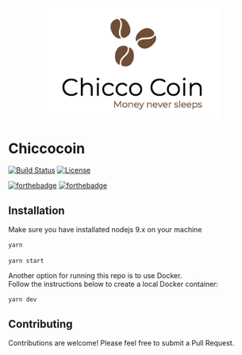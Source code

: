 <p align="center">
  <img src="/public/images/chiccocoin.png" width="350"/>
</p>

# Chiccocoin

[![Build Status](https://travis-ci.org/thecreazy/chiccocoin.svg?branch=master)](https://travis-ci.org/thecreazy/chiccocoin) [![License](http://www.wtfpl.net/wp-content/uploads/2012/12/wtfpl-badge-4.png)](http://www.wtfpl.net)

[![forthebadge](http://forthebadge.com/badges/built-with-love.svg)](http://forthebadge.com) [![forthebadge](http://forthebadge.com/badges/contains-cat-gifs.svg)](http://forthebadge.com)

## Installation

Make sure you have installated nodejs 9.x on your machine

```
yarn 

yarn start

```

Another option for running this repo is to use Docker.  
Follow the instructions below to create a local Docker container:

```
yarn dev
```

## Contributing

Contributions are welcome! Please feel free to submit a Pull Request.

